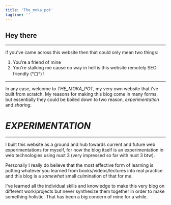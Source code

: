 ```yaml
---
title: 'The_moka_pot'
tagline: ''
---
```

## Hey there
___
if you've came across this website then that could only mean two things:
1. You're a friend of mine
2. You're stalking me cause no way in hell is this website remotely SEO friendly (°ロ°) !  
___
In any case, welcome to *THE_MOKA_POT*, my very own website that i've built from scratch. 
My reasons for making this blog come in many forms, but essentially they could be boiled down to two reason, *experimentation* and *sharing*. 

# *EXPERIMENTATION*
___
I built this website as a ground and hub towards current and future web experimentations for myself, for now the blog itself is an experimentation in web technologies using nuxt 3 (very impressed so far with nuxt 3 btw).  

Personally I really do believe that the most effective form of learning is putting whatever you learned from books/videos/lectures into real practice and this blog is a *somewhat* small culmination of that for me. 
 
I've learned all the individual skills and knowledge to make this very blog on different work/projects but never synthesize them together in order to make something holistic. That has been a big concern of mine for a while.